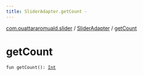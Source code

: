 ```yaml
---
title: SliderAdapter.getCount - 
---
```


[com.ouattararomuald.slider](../index.html) / [SliderAdapter](index.html) / [getCount](./get-count.html)

# getCount

`fun getCount(): `[`Int`](https://kotlinlang.org/api/latest/jvm/stdlib/kotlin/-int/index.html)